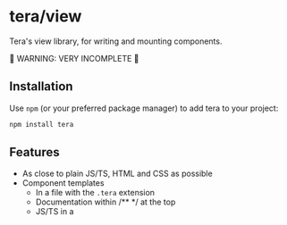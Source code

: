 # tera/view

Tera's view library, for writing and mounting components.

🚧 WARNING: VERY INCOMPLETE 🚧

## Installation

Use `npm` (or your preferred package manager) to add tera to your project:

```bash
npm install tera
```

## Features

- As close to plain JS/TS, HTML and CSS as possible
- Component templates
  - In a file with the `.tera` extension
  - Documentation within /\*\* \*/ at the top
  - JS/TS in a <script> tag
  - HTML markup in a (single) HTML tag
  - Styles in a <styles> tag
  - Child components in <template> tags at the bottom
- Use plain JS/TS for markup logic
  - @if statement
  - @for loop
  - @switch statement
  - @await statement for loading data from an async function
  - @const to declare a const variable in markup
  - @console for logging
  - @debugger for debugging
  - @function to declare a function in markup
- Runtime reactivity
  - $watch to create a proxy that updates UI on property sets
  - $run to create an effect that is re-run when its dependencies change
  - $mount to create an effect that runs after a component has been mounted
- Automatic scoping of styles to component
- Two-way binding with bind:value, bind:checked, etc
- Element binding to a script variable with bind:self={...}
- Element in and out transitions using the Web Animations API
- Run an effect when an element is added to the DOM with on:mount={(el) => ...}
- Special tags (mostly not yet implemented...)
  - <:component self={...}> inserts a dynamic component
  - <:element self={...}> inserts a dynamic element
  - <:trim> trims whitespace around the tag
  - <:render> renders HTML e.g. from $props
  - <:head> for adding attributes, events and content to the <head> tag
  - <:window> for adding events to the `window` object
  - <:document> for adding events to the `document` object
  - <:body> for adding events to the `body` object

### Not yet

- Animation

## A component

```
/**
 * Components are declared in a file with docs, script, markup and styles
 * @prop {string} name - This is a strongly typed prop which can be accessed through $props
 */

<script>
    // Use the $watch function to declare reactive state
    const $state = $watch({
        count: 0,
        get isEven() {
            return this.count % 2 === 0
        },
        tasks: []
    })

    // Use the $run function to declare an effect that runs whenever its dependent state changes
    $run(() => {
        if ($state.count === 15) {
            alert("Whoa there")
        }
    })

    // This is an async function
    $state.guesser = guessNumber(1000)
    async function guessNumber(ms) {
        ...
    }
</script>

<div style="margin: auto">
    <h1>Demo</h1>

    <h2>Basic reactivity</h2>
    <p>Put reactive statements in braces, like &lbrace;$state.count&rbrace;.</p>
    <div class="demo">
        <p>
            The count is {$state.count}.
        </p>
        <button onclick={() => $state.count += 1}>Increment</button>
    </div>

    <h2>If statements</h2>
    <p>Use the @if statement to show and hide branches, such as when $state.isEven changes.</p>
    <div class="demo">
        @if ($state.isEven) {
            <p>The count is even.</p>
        } else {
            <p>The count is odd.</p>
        }
    </div>

    <h2>For loops</h2>
    <p>For loops can be used to display and update a list when it changes.</p>
    <div class="demo">
        <button onclick={addTask}>Add a task</button>
        <ul>
            @for (let task of $state.tasks) {
                @key = task.id
                <TaskItem {task} />
            }
        </ul>
        @function addTask() {
            if ($state.tasks.length < 3) {
                $state.tasks.push({
                    id: $state.tasks.length ,
                    text: todo[$state.tasks.length ],
                    done: false
                })
            }
        }
        <p>{$state.tasks.length} tasks, {$state.tasks.filter((t) => t.done).length} done</p>
    </div>

    <h2>Switch statements</h2>
    <p>Switches can also be used (albeit with no break statements and no fallthrough).</p>
    <div class="demo">
        @switch ($state.count) {
            case 0: {
                <p>Nothing yet...</p>
            }
            case 1: {
                <p>The count is one.</p>
            }
            default: {
                <p>The count is more than one.</p>
            }
        }
    </div>

    <h2>Await statements</h2>
    <p>There is a construct for await/then/catch.</p>
    <div class="demo">
        <p>Think of a number between 1 and 10...</p>
        @await ($state.guesser) {
            <p>Hmm...</p>
        } then (number) {
            <p>Is it {number}?</p>
        } catch (ex) {
            <p class="error">Something went wrong: {ex}!</p>
        }
        <button onclick={() => $state.guesser = guessNumber(500)}>
            Guess again
        </button>
    </div>

    <h2>Two way binding</h2>
    <p>Two way binding can be accomplished with bind:value (or bind:checked etc).</p>
    <div class="demo">
        <p>
            Count: <input type="number" bind:value={$state.count} />
        </p>
    </div>

    <h2>Functions</h2>
    <p>You can declare functions in markup with @function.</p>
    <div class="demo">
        <button onclick={resetCount}>Reset the count</button>
        @function resetCount() {
            $state.count = 0
        }
    </div>

    @// Const variables and console logging in markup
    @const z = 15
    @console.log(`const z is ${z}`)

    @// Trigger the debugger in markup -- let's not do this now!
    @// debugger

    @// TODO: Special tags

    <h2>Child components</h2>
    <p>
        Components can be declared in separate files, or within a template tag (see TaskItem, below).
    </p>
</div>

<style>
    .demo {
        border: 1px dashed gray;
        border-radius: 5px;
        padding: 20px;
    }

    .error {
        color: red;
    }
</style>

<template name="TaskItem">
    <li class:done={$props.task.done}>
        <input type="checkbox" bind:checked={$props.task.done} />
        {$props.task.text}
    </li>

    <style>
        li {
            list-style-type: none;
        }
        .done {
            text-decoration: line-through;
        }
    </style>
</template>

```

## Mounting

```
import mount from "tera/view/mount";
import Main from "./Main.tera";

const root = document.getElementById("root");
mount(root, Main);
```
